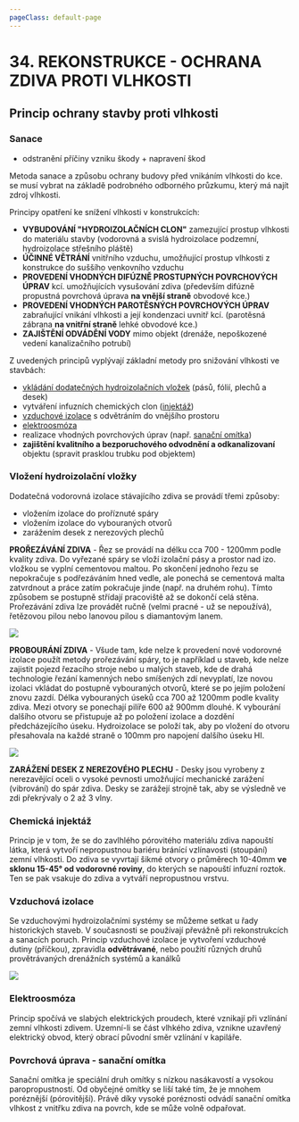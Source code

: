 ```yaml
---
pageClass: default-page
---
```


# 34. REKONSTRUKCE - OCHRANA ZDIVA PROTI VLHKOSTI

## Princip ochrany stavby proti vlhkosti

### Sanace

- odstranění příčiny vzniku škody + napravení škod

Metoda sanace a způsobu ochrany budovy před vnikáním vlhkosti do kce. se musí vybrat na základě podrobného odborného průzkumu, který má najít zdroj vlhkosti.

Principy opatření ke snížení vlhkosti v konstrukcích:

- **VYBUDOVÁNÍ "HYDROIZOLAČNÍCH CLON"** zamezující prostup vlhkosti do materiálu stavby (vodorovná a svislá hydroizolace podzemní, hydroizolace střešního pláště)
- **ÚČINNÉ VĚTRÁNÍ** vnitřního vzduchu, umožňující prostup vlhkosti z konstrukce do suššího venkovního vzduchu
- **PROVEDENÍ VHODNÝCH DIFÚZNĚ PROSTUPNÝCH POVRCHOVÝCH ÚPRAV** kcí. umožňujících vysušování zdiva (především difúzně propustná povrchová úprava **na vnější straně** obvodové kce.)
- **PROVEDENÍ VHODNÝCH PAROTĚSNÝCH POVRCHOVÝCH ÚPRAV** zabraňující vnikání vlhkosti a její kondenzaci uvnitř kcí. (parotěsná zábrana **na vnitřní straně** lehké obvodové kce.)
- **ZAJIŠTĚNÍ ODVÁDĚNÍ VODY** mimo objekt (drenáže, nepoškozené vedení kanalizačního potrubí)

Z uvedených principů vyplývají základní metody pro snižování vlhkosti ve stavbách:

- [vkládání dodatečných hydroizolačních vložek](#vlozeni-hydroizolacni-vlozky) (pásů, fólií, plechů a desek)
- vytváření infuzních chemických clon ([injektáž](#chemicka-injektaz))
- [vzduchové izolace](#vzduchova-izolace) s odvětráním do vnějšího prostoru
- [elektroosmóza](#elektroosmoza)
- realizace vhodných povrchových úprav (např. [sanační omítka](#povrchova-uprava-sanacni-omitka))
- **zajištění kvalitního a bezporuchového odvodnění a odkanalizovaní** objektu (spravit prasklou trubku pod objektem)

### Vložení hydroizolační vložky

Dodatečná vodorovná izolace stávajícího zdiva se provádí třemi způsoby:

- vložením izolace do proříznuté spáry
- vložením izolace do vybouraných otvorů
- zarážením desek z nerezových plechů

**PROŘEZÁVÁNÍ ZDIVA** - Řez se provádí na délku cca 700 - 1200mm podle kvality zdiva. Do vyřezané spáry se vloží izolační pásy a prostor nad izo. vložkou se vyplní cementovou maltou. Po skončení jednoho řezu se nepokračuje s podřezáváním hned vedle, ale ponechá se cementová malta zatvrdnout a práce zatím pokračuje jinde (např. na druhém rohu). Tímto způsobem se postupně střídají pracoviště až se dokončí celá stěna. Prořezávání zdiva lze provádět ručně (velmi pracné - už se nepoužívá), řetězovou pilou nebo lanovou pilou s diamantovým lanem.

<img class="centered_image" src="/images/pos/34/rezani.jpg" />

**PROBOURÁNÍ ZDIVA** - Všude tam, kde nelze k provedení nové vodorovné izolace použít metody prořezávání spáry, to je například u staveb, kde nelze zajistit pojezd řezacího stroje nebo u malých staveb, kde de drahá technologie řezání kamenných nebo smíšených zdí nevyplatí, lze novou izolaci vkládat do postupně vybouraných otvorů, které se po jejím položení znovu zazdí. Délka vybouraných úseků cca 700 až 1200mm podle kvality zdiva. Mezi otvory se ponechají pilíře 600 až 900mm dlouhé. K vybourání dalšího otvoru se přistupuje až po položení izolace a dozdění předcházejícího úseku. Hydroizolace se položí tak, aby po vložení do otvoru přesahovala na každé straně o 100mm pro napojení dalšího úseku HI.

<img class="centered_image" src="/images/pos/34/bourani.jpg" />

**ZARÁŽENÍ DESEK Z NEREZOVÉHO PLECHU** - Desky jsou vyrobeny z nerezavějící oceli o vysoké pevnosti umožňující mechanické zarážení (vibrování) do spár zdiva. Desky se zarážejí strojně tak, aby se výsledně ve zdi překrývaly o 2 až 3 vlny.

### Chemická injektáž

Princip je v tom, že se do zavlhlého pórovitého materiálu zdiva napouští látka, která vytvoří nepropustnou bariéru bránící vzlínavosti (stoupání) zemní vlhkosti. Do zdiva se vyvrtají šikmé otvory o průměrech 10-40mm **ve sklonu 15-45° od vodorovné roviny**, do kterých se napouští infuzní roztok. Ten se pak vsakuje do zdiva a vytváří nepropustnou vrstvu.

### Vzduchová izolace

Se vzduchovými hydroizolačními systémy se můžeme setkat u řady historických staveb. V současnosti se používají převážně při rekonstrukcích a sanacích poruch. Princip vzduchové izolace je vytvoření vzduchové dutiny (příčkou), zpravidla **odvětrávané**, nebo použití různých druhů provětrávaných drenážních systémů a kanálků

<img class="centered_image" src="/images/pos/34/izolace-pomoci-predsteny.jpg" />

### Elektroosmóza

Princip spočívá ve slabých elektrických proudech, které vznikají při vzlínání zemní vlhkosti zdivem. Uzemní-li se část vlhkého zdiva, vznikne uzavřený elektrický obvod, který obrací původní směr vzlínání v kapiláře.

### Povrchová úprava - sanační omítka

Sanační omítka je speciální druh omítky s nízkou nasákavostí a vysokou paropropustností. Od obyčejné omítky se liší také tím, že je mnohem poréznější (pórovitější). Právě díky vysoké poréznosti odvádí sanační omítka vlhkost z vnitřku zdiva na povrch, kde se může volně odpařovat.
